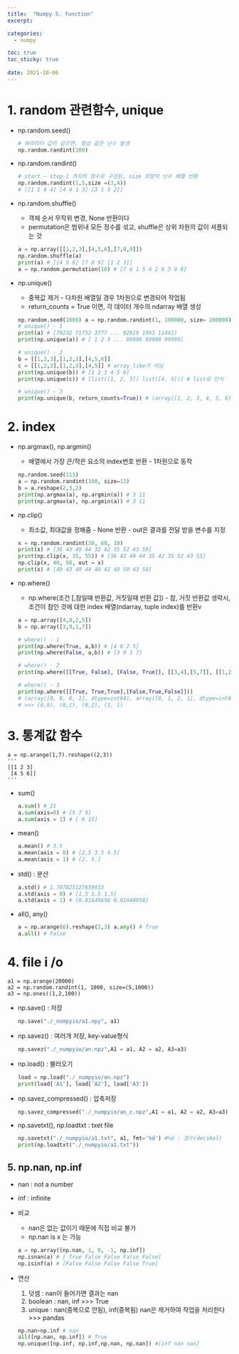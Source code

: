 ```yaml
---
title:  "Numpy 5. function"
excerpt:

categories:
  - numpy

toc: true
toc_sticky: true
 
date: 2021-10-06
---
```


# 1\. random 관련함수, unique

- np.random.seed()

  ```python
  # 파라미터 값이 같으면, 항상 같은 난수 발생
  np.random.randint(100)
  ```

- np.random.randint()

  ```python
  # start ~ stop-1 까지의 정수로 구성된, size 모양의 난수 배열 반환
  np.random.randint(1,5,size =(3,4)) 
  # [[1 1 4 4] [4 4 1 3] [3 1 3 2]]
  ```

- np.random.shuffle()

  * 객체 순서 무작위 변경, None 반환이다
  * permutation은 범위내 모든 정수를 섞고, shuffle은 상위 차원의 값이 셔플되는 것

  ```python
  a = np.array([[1,2,3],[4,5,6],[7,8,9]])
  np.random.shuffle(a)
  print(a) # [[4 5 6] [7 8 9] [1 2 3]]
  a = np.random.permutation(10) # [7 6 1 5 4 2 0 3 9 8]
  ```

- np.unique()

  *  중복값 제거 - 다차원 배열일 경우 1차원으로 변경되어 작업됨
  * return_counts = True 이면, 각 데이터 개수의 ndarray 배열 생성

  ```python
  np.random.seed(1000) a = np.random.randint(1, 100000, size= 200000)
  # unique() - 1
  print(a) # [70232 71752 3777 ... 82619 1993 11441]
  print(np.unique(a)) # [ 1 2 3 ... 99996 99998 99999] 
  
  # unique() - 2
  b = [[1,2,3],[1,2,3],[4,5,6]]
  c = [[1,2,3],[1,2,3],[4,5]] # array_like가 아님
  print(np.unique(b)) # [1 2 3 4 5 6]
  print(np.unique(c)) # [list([1, 2, 3]) list([4, 5])] # list로 인식
  
  # unique() - 3
  print(np.unique(b, return_counts=True)) # (array([1, 2, 3, 4, 5, 6]), array([2, 2, 2, 1, 1, 1], dtype=int64))
  ```

  

# 2\. index

- np.argmax(), np.argmin()

  * 배열에서 가장 큰/작은 요소의 index번호 반환 - 1차원으로 동작

  ```python
  np.random.seed(111)
  a = np.random.randint(100, size=12)
  b = a.reshape(2,3,2)
  print(np.argmax(a), np.argmin(a)) # 3 11
  print(np.argmax(a), np.argmin(a)) # 3 11
  ```

- np.clip()

  * 최소값, 최대값을 정해줌 - None 반환 - out은 결과를 전달 받을 변수를 지정

  ```python
  x = np.random.randint(30, 60, 10)
  print(x) # [36 43 49 44 32 42 35 52 43 59]
  print(np.clip(x, 35, 55)) # [36 43 49 44 35 42 35 52 43 55]
  np.clip(x, 40, 50, out = x)
  print(x) # [40 43 49 44 40 42 40 50 43 50]
  ```

- np.where()

  * np.where(조건 [,참일때 반환값, 거짓일때 반환 값]) - 참, 거짓 반환값 생략시, 조건이 참인 것에 대한 index 배열(ndarray, tuple index)를 반환v

  ```python
  a = np.array([4,8,2,5])
  b = np.array([3,9,1,7])
  
  # where() - 1
  print(np.where(True, a,b)) # [4 8 2 5]
  print(np.where(False, a,b)) # [3 9 1 7]
  
  # where() - 2
  print(np.where([[True, False], [False, True]], [[3,4],[5,7]], [[1,2],[9,2]])) # [[3 2] [9 7]]
  
  # where() - 3
  print(np.where([[True, True,True],[False,True,False]]))
  # (array([0, 0, 0, 1], dtype=int64), array([0, 1, 2, 1], dtype=int64))
  # >>> (0,0), (0,1), (0,2), (1, 1)
  ```

# 3\. 통계값 함수

```
a = np.arange(1,7).reshape((2,3))
'''
[[1 2 3]
 [4 5 6]]
'''
```

- sum()

  ```python
  a.sum() # 21
  a.sum(axis=0) # [5 7 9]
  a.sum(axis = 1) # [ 6 15]
  ```

- mean()

  ```python
  a.mean() # 3.5
  a.mean(axis = 0) # [2.5 3.5 4.5]
  a.mean(axis = 1) # [2. 5.]
  ```

- std() : 분산

  ```python
  a.std() # 1.707825127659933
  a.std(axis = 0) # [1.5 1.5 1.5]
  a.std(axis = 1) # [0.81649658 0.81649658]
  ```

- all(), any()

  ```python
  a = np.arange(6).reshape(2,3) a.any() # True
  a.all() # False
  ```

# 4\. file i /o

```
a1 = np.arange(20000)
a2 = np.random.randint(1, 1000, size=(5,1000))
a3 = np.ones((1,2,100))
```

- np.save() : 저장

  ```python
  np.save("./_numpyio/a1.npy", a1)
  ```

- np.savez() : 여러개 저장, key-value형식

  ```python
  np.savez("./_numpyio/an.npz",A1 = a1, A2 = a2, A3=a3)
  ```

- np.load() : 불러오기

  ```python
  load = np.load("./_numpyio/an.npz")
  print(load['A1'], load['A2'], load['A3'])
  ```

- np.savez\_compressed() : 압축저장

  ```python
  np.savez_compressed("./_numpyio/an_c.npz",A1 = a1, A2 = a2, A3=a3)
  ```

- np.savetxt(), np.loadtxt : txet file

  ```python
  np.savetxt("./_numpyio/a1.txt", a1, fmt='%d') #%d : 정수(decimal)
  print(np.loadtxt("./_numpyio/a1.txt"))
  ```

## 5\. np.nan, np.inf

- nan : not a number

- inf : infinite

- 비교

  * nan은 없는 값이기 때문에 직접 비교 불가
  * np.nan is x 는 가능

  ```python
  a = np.array([np.nan, 1, 0, -1, np.inf])
  np.isnan(a) # [ True False False False False]
  np.isinf(a) # [False False False False True]
  ```

- 연산

  1. 덧셈 : nan이 들어가면 결과는 nan
  2. boolean : nan, inf >>> True
  3. unique : nan(중복으로 안됨), inf(중복됨) nan은 제거하여 작업을 처리한다 >>> pandas 

  ```python
  np.nan+np.inf # nan
  all([np.nan, np.inf]) # True
  np.unique([np.inf, np.inf,np.nan, np.nan]) #[inf nan nan]
  ```